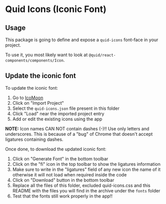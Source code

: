 # Quid Icons (Iconic Font)

## Usage

This package is going to define and expose a `quid-icons` font-face in your project.

To use it, you most likely want to look at `@quid/react-components/components/Icon`.

## Update the iconic font

To update the iconic font:

1. Go to [IcoMoon](https://icomoon.io/app/#/projects)
2. Click on "Import Project"
3. Select the `quid-icons.json` file present in this folder
4. Click "Load" near the imported project entry
5. Add or edit the existing icons using the app

**NOTE:** Icon names CAN NOT contain dashes (-)!! Use only letters and underscores.
This is because of a "bug" of Chrome that doesn't accept ligatures containing dashes.

Once done, to download the updated iconic font:

1. Click on "Generate Font" in the bottom toolbar
2. Click on the "fi" icon in the top toolbar to show the ligatures information
3. Make sure to write in the "ligatures" field of any new icon the name of it
   otherwise it will not load when required inside the code
4. Click on "Download" button in the bottom toolbar
5. Replace all the files of this folder, excluded quid-icons.css and this README
   with the files you will find in the archive under the `fonts` folder
6. Test that the fonts still work properly in the app!!
